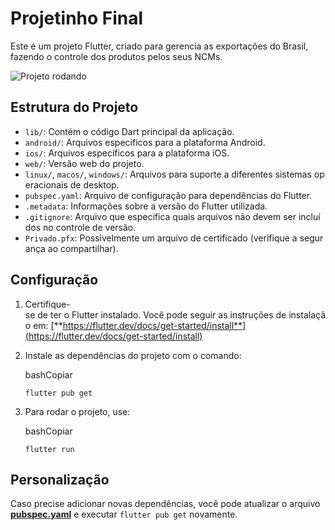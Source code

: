 # 

# **Projetinho Final**

Este é um projeto Flutter, criado para gerencia as exportações do Brasil, fazendo o controle dos produtos pelos seus NCMs.

![Projeto rodando](https://drive.google.com/file/d/1k-cBtBf_eRxxokaGAKyBJWP-R2YmvjMY/view?usp=sharing)

## **Estrutura do Projeto**

- `lib/`: Contém o código Dart principal da aplicação.
- `android/`: Arquivos específicos para a plataforma Android.
- `ios/`: Arquivos específicos para a plataforma iOS.
- `web/`: Versão web do projeto.
- `linux/`, `macos/`, `windows/`: Arquivos para suporte a diferentes sistemas operacionais de desktop.
- `pubspec.yaml`: Arquivo de configuração para dependências do Flutter.
- `.metadata`: Informações sobre a versão do Flutter utilizada.
- `.gitignore`: Arquivo que especifica quais arquivos não devem ser incluídos no controle de versão.
- `Privado.pfx`: Possivelmente um arquivo de certificado (verifique a segurança ao compartilhar).

## **Configuração**

1. Certifique-se de ter o Flutter instalado. Você pode seguir as instruções de instalação em: [**https://flutter.dev/docs/get-started/install**](https://flutter.dev/docs/get-started/install)
2. Instale as dependências do projeto com o comando:
    
    bashCopiar
    
    `flutter pub get`
    
3. Para rodar o projeto, use:
    
    bashCopiar
    
    `flutter run`
    

## **Personalização**

Caso precise adicionar novas dependências, você pode atualizar o arquivo [**pubspec.yaml**](https://pubspec.yaml/) e executar `flutter pub get` novamente.
